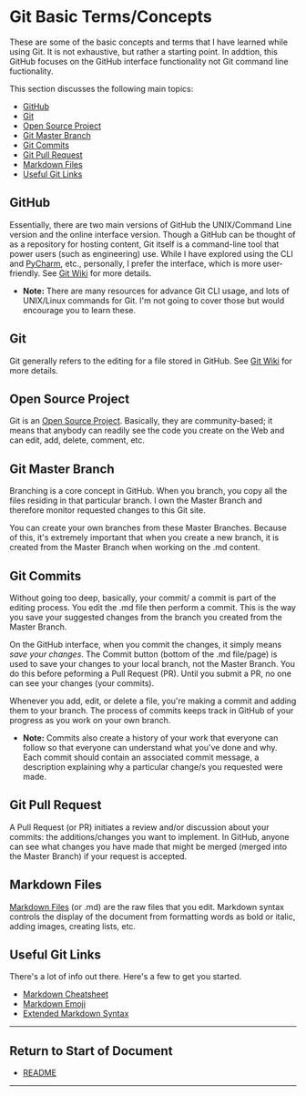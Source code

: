 # Git Basic Terms/Concepts

These are some of the basic concepts and terms that I have learned while using Git. It is not exhaustive, but rather a starting point. In addtion, this GitHub focuses on the GitHub interface functionality not Git command line fuctionality. 

This section discusses the following main topics:

* [GitHub](#github)
* [Git](#git)
* [Open Source Project](#open-source-project)
* [Git Master Branch](#git-master-branch)
* [Git Commits](#git-commits)
* [Git Pull Request](#git-pull-request)
* [Markdown Files](#markdown-files)
* [Useful Git Links](#useful-git-links)

## GitHub

Essentially, there are two main versions of GitHub the UNIX/Command Line version and the online interface version. Though a GitHub can be thought of as a repository for hosting content, Git itself is a command-line tool that power users (such as engineering) use. While I have explored using the CLI and [PyCharm](https://www.jetbrains.com/pycharm), etc., personally, I prefer the interface, which is more user-friendly. See [Git Wiki](https://en.wikipedia.org/wiki/Git) for more details. 

* **Note:** There are many resources for advance Git CLI usage, and lots of UNIX/Linux commands for Git. I'm not going to cover those but would encourage you to learn these.  

## Git

Git generally refers to the editing for a file stored in GitHub. See [Git Wiki](https://en.wikipedia.org/wiki/Git) for more details. 

## Open Source Project

Git is an [Open Source Project](https://en.wikipedia.org/wiki/Open_source). Basically, they are community-based; it means that anybody can readily see the code you create on the Web and can edit, add, delete, comment, etc. 

## Git Master Branch

Branching is a core concept in GitHub. When you branch, you copy all the files residing in that particular branch. I own the Master Branch and therefore monitor requested changes to this Git site.  

You can create your own branches from these Master Branches. Because of this, it's extremely important that when you create a new branch, it is created from the Master Branch when working on the .md content. 

## Git Commits 

Without going too deep, basically, your commit/ a commit is part of the editing process. You edit the .md file then perform a commit. This is the way you save your suggested changes from the branch you created from the Master Branch.

On the GitHub interface, when you commit the changes, it simply means _save your changes_. The Commit button (bottom of the .md file/page) is used to save your changes to your local branch, not the Master Branch.  You do this before peforming a Pull Request (PR). Until you submit a PR, no one can see your changes (your commits).  

Whenever you add, edit, or delete a file, you're making a commit and adding them to your branch. The process of commits keeps track in GitHub of your progress as you work on your own branch.

* **Note:** Commits also create a history of your work that everyone can follow so that everyone can understand what you've done and why. Each commit should contain an associated commit message, a description explaining why a particular change/s you requested were made.

## Git Pull Request 

A Pull Request (or PR) initiates a review and/or discussion about your commits: the additions/changes you want to implement. In GitHub, anyone can see what changes you have made that might be merged (merged into the Master Branch) if your request is accepted.

## Markdown Files

[Markdown Files](https://en.wikipedia.org/wiki/Markdown) (or .md) are the raw files that you edit.  Markdown syntax controls the display of the document from formatting words as bold or italic, adding images, creating lists, etc. 

## Useful Git Links

There's a lot of info out there. Here's a few to get you started. 

* [Markdown Cheatsheet](https://github.com/adam-p/markdown-here/wiki/Markdown-Cheatsheet)
* [Markdown Emoji](https://github.com/ikatyang/emoji-cheat-sheet/blob/master/README.md)
* [Extended Markdown Syntax](https://www.markdownguide.org/extended-syntax/)

----------------------
## Return to Start of Document

* [README](README.md)
 
----------------------

